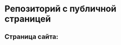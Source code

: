 # Репозиторий с публичной страницей
## Страница сайта: 
<!--Здесь будет ссылка на публичную страницу-->